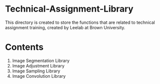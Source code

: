 # Technical-Assignment-Library
This directory is created to store the functions that are related to technical assignment training, created by Leelab at Brown University.
# Contents
1. Image Segmentation Library
2. Image Adjustment Library
3. Image Sampling Library
4. Image Convolution Library

